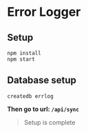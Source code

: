 # Error Logger

## Setup

```
npm install
npm start
```

## Database setup

```
createdb errlog
```

**Then go to url: `/api/sync`**

> Setup is complete
